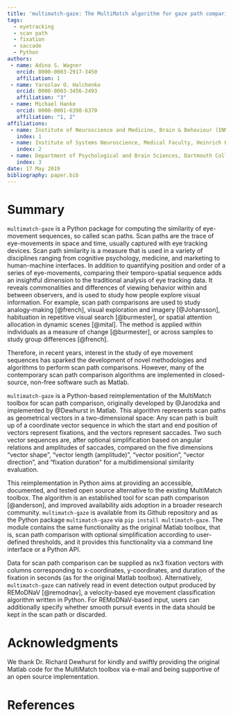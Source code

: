 ```yaml
---
title: 'multimatch-gaze: The MultiMatch algorithm for gaze path comparison in Python'
tags:
  - eyetracking
  - scan path
  - fixation
  - saccade
  - Python
authors:
 - name: Adina S. Wagner
   orcid: 0000-0003-2917-3450
   affiliation: 1
 - name: Yaroslav O. Halchenko
   orcid: 0000-0003-3456-2493
   affiliation: "3"
 - name: Michael Hanke
   orcid: 0000-0001-6398-6370
   affiliation: "1, 2"
affiliations:
 - name: Institute of Neuroscience and Medicine, Brain & Behaviour (INM-7), Research Centre Jülich, Jülich, Germany
   index: 1
 - name: Institute of Systems Neuroscience, Medical Faculty, Heinrich Heine University Düsseldorf, Düsseldorf, Germany
   index: 2
 - name: Department of Psychological and Brain Sciences, Dartmouth College, Dartmouth, NH, United States
   index: 3
date: 17 May 2019
bibliography: paper.bib
---
```


# Summary

``multimatch-gaze`` is a Python package for computing the
similarity of eye-movement sequences, so called scan paths.
Scan paths are the trace of eye-movements in space and time,
usually captured with eye tracking devices.
Scan path similarity is a measure that is used
in a variety of disciplines ranging from cognitive psychology,
medicine, and marketing to human-machine interfaces.
In addition to quantifying position and order of a series of
eye-movements, comparing their temporo-spatial sequence adds an insightful
dimension to the traditional analysis of eye tracking data.
It reveals commonalities and differences of
viewing behavior within and between observers, and is used
to study how people explore visual information.
For example, scan path comparisons are used to study
analogy-making [@french], visual exploration and imagery
[@Johansson], habituation in repetitive visual search [@burmester],
or spatial attention allocation in dynamic scenes [@mital].
The method is applied within individuals as a measure of
change [@burmester], or across samples to study group
differences [@french].

Therefore, in recent years, interest
in the study of eye movement sequences has sparked the development
of novel methodologies and algorithms to perform scan path
comparisons. However, many of the contemporary scan path
comparison algorithms are implemented in closed-source,
non-free software such as Matlab.

``multimatch-gaze`` is a Python-based
reimplementation of the MultiMatch toolbox for scan path
comparison, originally developed by @Jarodzka and
implemented by @Dewhurst in Matlab.
This algorithm represents scan paths as geometrical
vectors in a two-dimensional space: Any scan path is built
up of a coordinate vector sequence in which the start and end position
of vectors represent fixations, and the vectors represent
saccades. Two such vector sequences
are, after optional simplification based on angular relations
and amplitudes of saccades,
compared on the five dimensions “vector shape”, “vector
length (amplitude)”, “vector position”, “vector direction”,
and “fixation duration” for a multidimensional similarity
evaluation.

This reimplementation in Python aims at providing an
accessible, documented, and tested open
source alternative to the existing MultiMatch toolbox. The algorithm
is an established tool for scan path comparison [@anderson],
and improved availability aids adoption
in a broader research community. ``multimatch-gaze``
is available from its Github repository
and as the Python package ``multimatch-gaze`` via ``pip install multimatch-gaze``.
The module contains the same functionality as the original
Matlab toolbox, that is, scan path comparison with optional
simplification according to user-defined thresholds, and it
provides this functionality via a command line interface or
a Python API.

Data for scan path comparison can be supplied as nx3
fixation vectors with columns corresponding to x-coordinates,
y-coordinates, and duration of the fixation in seconds (as for
the original Matlab toolbox).
Alternatively, ``multimatch-gaze`` can natively read in event detection
output produced by REMoDNaV [@remodnav], a velocity-based eye movement
classification algorithm written in Python.
For REMoDNaV-based input,
users can additionally specify whether smooth pursuit events
in the data should be kept in the scan path or
discarded.

# Acknowledgments

We thank Dr. Richard Dewhurst for kindly and swiftly providing
the original Matlab code for the MultiMatch toolbox via e-mail
and being supportive of an open source implementation.

# References

